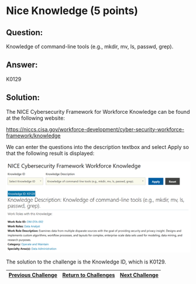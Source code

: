 # Nice Knowledge (5 points)

## Question:

Knowledge of command-line tools (e.g., mkdir, mv, ls, passwd, grep).

## Answer:

K0129

## Solution:

The NICE Cybersecurity Framework for Workforce Knowledge can be found at the following website:

https://niccs.cisa.gov/workforce-development/cyber-security-workforce-framework/knowledge

We can enter the questions into the description textbox and select Apply so that the following result is displayed:

![nice-screenshot.png](nice-screenshot.png)

The solution to the challenge is the Knowledge ID, which is K0129.

| [Previous Challenge](/Challenges/Operate-And-Maintain/1/README.md#top) | [Return to Challenges](/Challenges/../../../#modules) | [Next Challenge](/Challenges/Operate-And-Maintain/3/README.md#top) |
| :------- | :-----: | ------: |
